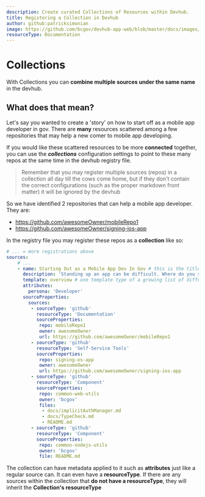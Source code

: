 ```yaml
---
description: Create curated Collections of Resources within Devhub. 
title: Registering a Collection in Devhub
author: github:patricksimonian
image: https://github.com/bcgov/devhub-app-web/blob/master/docs/images/story.png?raw=true
resourceType: Documentation
---
```

# Collections

With Collections you can **combine multiple sources under the same name** in the devhub.

## What does that mean?

Let's say you wanted to create a 'story' on how to start off as a mobile app developer in gov. There
are **many** resources scattered among a few repositories that may help a new comer to mobile app developing.

If you would like these scattered resources to be more **connected** together, you can use the ***collections***
configuration settings to point to these many repos at the same time in the devhub registry file.

> Remember that you may register multiple sources (repos) in a collection all day till the cows come home, but if they don't contain the correct configurations (such as the proper markdown front matter) it will be ignored by the devhub

So we have identified 2 repositories that can help a mobile app developer. They are:
- https://github.com/awesomeOwner/mobileRepo1
- https://github.com/awesomeOwner/signing-ios-app

In the registry file you may register these repos as a **collection** like so:

```yaml
# ... = more registrations above
sources:
    # ...
    - name: Starting Out as a Mobile App Dev In Gov # this is the title of your collection
      description: 'Standing up an app can be difficult. Where do you start? What are the resources you need?  This guide will help you get started!'
      template: overview # one template type of a growing list of different templates of how your collectoin can present itself in the devhub
      attributes: 
        persona: 'Developer'
      sourceProperties:
        sources:
         - sourceType: 'github'
           resourceType: 'Documentation'
           sourceProperties:
            repo: mobileRepo1
            owner: awesomeOwner
            url: https://github.com/awesomeOwner/mobileRepo1
         - sourceType: 'github'
           resourceType: 'Self-Service Tools'
           sourceProperties:
            repo: signing-os-app
            owner: awesomeOwner
            url: https://github.com/awesomeOwner/signing-ios-app
         - sourceType: 'github'
           resourceType: 'Component'
           sourceProperties:
            repo: common-web-utils
            owner: 'bcgov'
            files: 
             - docs/implicitAuthManager.md
             - docs/TypeCheck.md
             - README.md
         - sourceType: 'github'
           resourceType: 'Component'
           sourceProperties:
            repo: common-nodejs-utils
            owner: 'bcgov'
            file: README.md
```
The collection can have metadata applied to it such as **attributes** just like a regular source can.
It can even have a **resourceType**. If there are any sources within the collection that **do not have a resourceType**,
they will inherit the **Collection's resourceType**
